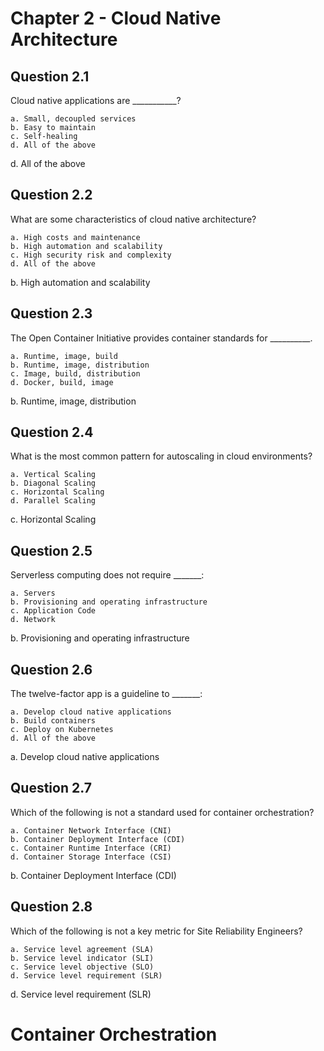 # Chapter 2 - Cloud Native Architecture
## Question 2.1
Cloud native applications are ___________? 

    a. Small, decoupled services
    b. Easy to maintain
    c. Self-healing
    d. All of the above
d. All of the above

## Question 2.2
What are some characteristics of cloud native architecture?

    a. High costs and maintenance
    b. High automation and scalability
    c. High security risk and complexity
    d. All of the above
b. High automation and scalability

## Question 2.3
The Open Container Initiative provides container standards for __________.

    a. Runtime, image, build
    b. Runtime, image, distribution
    c. Image, build, distribution
    d. Docker, build, image
b. Runtime, image, distribution

## Question 2.4
What is the most common pattern for autoscaling in cloud environments?

    a. Vertical Scaling
    b. Diagonal Scaling
    c. Horizontal Scaling
    d. Parallel Scaling
c. Horizontal Scaling

## Question 2.5
Serverless computing does not require _______:

    a. Servers
    b. Provisioning and operating infrastructure
    c. Application Code
    d. Network
b. Provisioning and operating infrastructure

## Question 2.6
The twelve-factor app is a guideline to _______:

    a. Develop cloud native applications
    b. Build containers
    c. Deploy on Kubernetes
    d. All of the above
a. Develop cloud native applications

## Question 2.7
Which of the following is not a standard used for container orchestration?

    a. Container Network Interface (CNI)
    b. Container Deployment Interface (CDI)
    c. Container Runtime Interface (CRI)
    d. Container Storage Interface (CSI)
b. Container Deployment Interface (CDI)

## Question 2.8
Which of the following is not a key metric for Site Reliability Engineers?

    a. Service level agreement (SLA)
    b. Service level indicator (SLI)
    c. Service level objective (SLO)
    d. Service level requirement (SLR)
d. Service level requirement (SLR)

# Container Orchestration